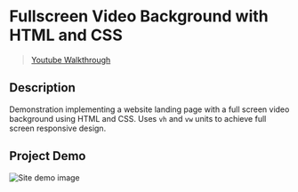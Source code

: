 # **Fullscreen Video Background with HTML and CSS**
> [Youtube Walkthrough](https://www.youtube.com/watch?v=Xy3GlrddZFI&list=WL&index=3)

## **Description**
Demonstration implementing a website landing page with a full screen video background using HTML and CSS. Uses `vh` and `vw` units to achieve full screen responsive design. 

## **Project Demo**
![Site demo image](./img/site-demo-image.png)